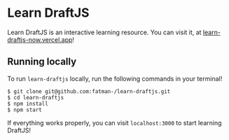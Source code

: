 # Learn DraftJS

Learn DraftJS is an interactive learning resource. You can visit it, at [learn-draftjs-now.vercel.app](https://learn-draftjs-now.vercel.app)!

## Running locally

To run `learn-draftjs` locally, run the following commands in your terminal! 
```
$ git clone git@github.com:fatman-/learn-draftjs.git
$ cd learn-draftjs
$ npm install
$ npm start
```
If everything works properly, you can visit `localhost:3000` to start learning DraftJS!
